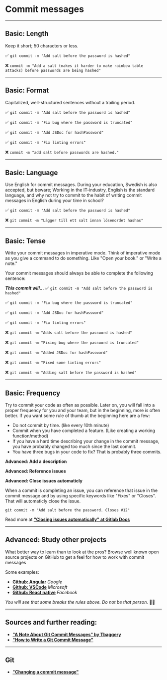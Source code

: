 # Commit messages

****
## Basic: Length
Keep it short; 50 characters or less.

✅ `git commit -m "Add salt before the password is hashed"`

❌ `commit -m "Add a salt (makes it harder to make rainbow table attacks) before passwords are being hashed"`

****
## Basic: Format
Capitalized, well-structured sentences without a trailing period.

✅ `git commit -m "Add salt before the password is hashed"`

✅ `git commit -m "Fix bug where the password is truncated"`

✅ `git commit -m "Add JSDoc for hashPassword"`

✅ `git commit -m "Fix linting errors"`

❌ `commit -m "add salt before passwords are hashed."`

****
## Basic: Language
Use English for commit messages. During your education, Swedish is also accepted, but beware; Working in the IT-industry, English is the standard language, and why not try to commit to the habit of writing commit messages in English during your time in school?

✅ `git commit -m "Add salt before the password is hashed"`

❌ `git commit -m "Lägger till ett salt innan lösenordet hashas"`

****
## Basic: Tense
Write your commit messages in imperative mode. Think of imperative mode as you give a command to do something. Like "Open your book." or "Write a note."

Your commit messages should always be able to complete the following sentence:

***This commit will...***
✅ `git commit -m "Add salt before the password is hashed"`

✅ `git commit -m "Fix bug where the password is truncated"`

✅ `git commit -m "Add JSDoc for hashPassword"`

✅ `git commit -m "Fix linting errors"`

❌ `git commit -m "Adds salt before the password is hashed"`

❌ `git commit -m "Fixing bug where the password is truncated"`

❌ `git commit -m "Added JSDoc for hashPassword"`

❌ `git commit -m "Fixed some linting errors"`

❌ `git commit -m "Adding salt before the password is hashed"`

****
## Basic: Frequency
Try to commit your code as often as possible. Later on, you will fall into a proper frequency for you and your team, but in the beginning, more is often better. If you want some rule of thumb at the beginning here are a few:

- Do not commit by time. (like every 10th minute)
- Commit when you have completed a feature. (Like creating a working function/method)
- If you have a hard time describing your change in the commit message, you have probably changed too much since the last commit.
- You have three bugs in your code to fix? That is probably three commits.

**Advanced: Add a description**

**Advanced: Reference issues**

**Advanced: Close issues automaticly**

When a commit is completing an issue, you can reference that issue in the commit message and by using specific keywords like "Fixes" or "Closes". That will automaticly close the issue. 

`git commit -m "Add salt before the password. Closes #12"`

Read more at **["Closing issues automatically" at Gitlab Docs](https://docs.gitlab.com/ee/user/project/issues/managing_issues.html#closing-issues-automatically)**

****
## Advanced: Study other projects
What better way to learn than to look at the pros? Browse well known open source projects on GitHub to get a feel for how to work with commit messages

Some examples:
- **[Github: Angular](https://github.com/angular/angular/commits/master)** _Google_
- **[Github: VSCode](https://github.com/microsoft/vscode/commits/main)** _Microsoft_
- **[Github: React native](https://github.com/facebook/react-native/commits/main)** _Facebook_

_You will see that some breaks the rules above. Do not be that person._ 🙅‍♀️

****
## Sources and further reading:
- **["A Note About Git Commit Messages" by Tbaggery](https://tbaggery.com/2008/04/19/a-note-about-git-commit-messages.html)**
- **["How to Write a Git Commit Message"](https://chris.beams.io/posts/git-commit/)**

****
## Git
- **["Changing a commit message"](https://docs.github.com/en/pull-requests/committing-changes-to-your-project/creating-and-editing-commits/changing-a-commit-message)**

